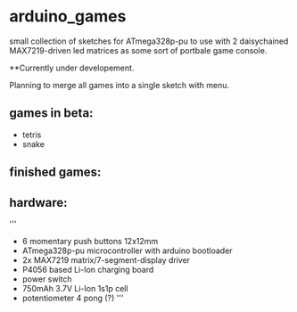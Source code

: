 # arduino_games

small collection of sketches for ATmega328p-pu to use with 2 daisychained MAX7219-driven led matrices as some sort of portbale game console.

**Currently under developement.

Planning to merge all games into a single sketch with menu.

## games in beta:

- tetris
- snake

## finished games:



## hardware:
 '''
 - 6 momentary push buttons 12x12mm
  - ATmega328p-pu microcontroller with arduino bootloader
  - 2x MAX7219 matrix/7-segment-display driver
  - P4056 based Li-Ion charging board
  - power switch
  - 750mAh 3.7V Li-Ion 1s1p cell
  - potentiometer 4 pong (?)
 '''
